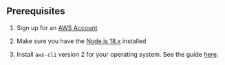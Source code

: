## Prerequisites

1. Sign up for an [AWS Account](https://aws.amazon.com/premiumsupport/knowledge-center/create-and-activate-aws-account)

2. Make sure you have the [Node.js 18.x](https://nodejs.org/en/) installed

3. Install `aws-cli` version 2 for your operating system. See the guide [here](https://docs.aws.amazon.com/cli/latest/userguide/getting-started-install.html#getting-started-install-instructions). 